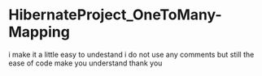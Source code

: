 # HibernateProject_OneToMany-Mapping
i make it a little easy to undestand 
i do not use any comments but still the ease of code make you understand
thank you
